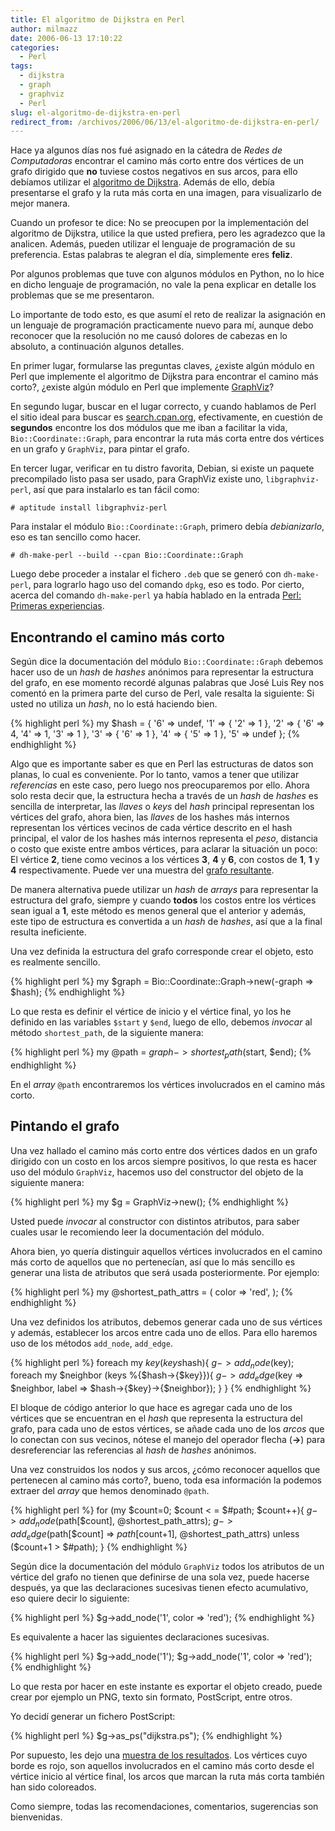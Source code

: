 ```yaml
---
title: El algoritmo de Dijkstra en Perl
author: milmazz
date: 2006-06-13 17:10:22
categories:
  - Perl
tags:
  - dijkstra
  - graph
  - graphviz
  - Perl
slug: el-algoritmo-de-dijkstra-en-perl
redirect_from: /archivos/2006/06/13/el-algoritmo-de-dijkstra-en-perl/
---
```


Hace ya algunos días nos fué asignado en la cátedra de _Redes de Computadoras_ encontrar el camino más corto entre dos vértices de un grafo dirigido que **no** tuviese costos negativos en sus arcos, para ello debíamos utilizar el [algoritmo de Dijkstra](http://en.wikipedia.org/wiki/Dijkstra%27s_algorithm). Además de ello, debía presentarse el grafo y la ruta más corta en una imagen, para visualizarlo de mejor manera.

Cuando un profesor te dice: No se preocupen por la implementación del algoritmo de Dijkstra, utilice la que usted prefiera, pero les agradezco que la analicen. Además, pueden utilizar el lenguaje de programación de su preferencia. Estas palabras te alegran el día, simplemente eres **feliz**.

Por algunos problemas que tuve con algunos módulos en Python, no lo hice en dicho lenguaje de programación, no vale la pena explicar en detalle los problemas que se me presentaron.

Lo importante de todo esto, es que asumí el reto de realizar la asignación en un lenguaje de programación practicamente nuevo para mí, aunque debo reconocer que la resolución no me causó dolores de cabezas en lo absoluto, a continuación algunos detalles.

En primer lugar, formularse las preguntas claves, ¿existe algún módulo en Perl que implemente el algoritmo de Dijkstra para encontrar el camino más corto?, ¿existe algún módulo en Perl que implemente [GraphViz](http://graphviz.org/)?

En segundo lugar, buscar en el lugar correcto, y cuando hablamos de Perl el sitio ideal para buscar es [search.cpan.org](http://search.cpan.org/), efectivamente, en cuestión de **segundos** encontre los dos módulos que me iban a facilitar la vida, `Bio::Coordinate::Graph`, para encontrar la ruta más corta entre dos vértices en un grafo y `GraphViz`, para pintar el grafo.

En tercer lugar, verificar en tu distro favorita, Debian, si existe un paquete precompilado listo pasa ser usado, para GraphViz existe uno, `libgraphviz-perl`, así que para instalarlo es tan fácil como:

    # aptitude install libgraphviz-perl

Para instalar el módulo `Bio::Coordinate::Graph`, primero debía _debianizarlo_, eso es tan sencillo como hacer.

    # dh-make-perl --build --cpan Bio::Coordinate::Graph

Luego debe proceder a instalar el fichero `.deb` que se generó con `dh-make-perl`, para lograrlo hago uso del comando `dpkg`, eso es todo. Por cierto, acerca del comando `dh-make-perl` ya había hablado en la entrada [Perl: Primeras experiencias](/article/2006/05/17/perl-primeras-experiencias/).

## Encontrando el camino más corto

Según dice la documentación del módulo `Bio::Coordinate::Graph` debemos hacer uso de un _hash_ de _hashes_ anónimos para representar la estructura del grafo, en ese momento recordé algunas palabras que José Luis Rey nos comentó en la primera parte del curso de Perl, vale resalta la siguiente: Si usted no utiliza un _hash_, no lo está haciendo bien.

{% highlight perl %}
my $hash = {
		'6' => undef,
		'1' => {
			'2' => 1
			},
		'2' => {
			'6' => 4,
			'4' => 1,
			'3' => 1
			},
		'3' => {
			'6' => 1
			},
		'4' => {
			'5' => 1
			},
		'5' => undef
	};
{% endhighlight %}

Algo que es importante saber es que en Perl las estructuras de datos son planas, lo cual es conveniente. Por lo tanto, vamos a tener que utilizar _referencias_ en este caso, pero luego nos preocuparemos por ello. Ahora solo resta decir que, la estructura hecha a través de un _hash_ de _hashes_ es sencilla de interpretar, las _llaves_ o _keys_ del _hash_ principal representan los vértices del grafo, ahora bien, las _llaves_ de los hashes más internos representan los vértices vecinos de cada vértice descrito en el hash principal, el valor de los hashes más internos representa el _peso_, distancia o costo que existe entre ambos vértices, para aclarar la situación un poco: El vértice **2**, tiene como vecinos a los vértices **3**, **4** y **6**, con costos de **1**, **1** y **4** respectivamente. Puede ver una muestra del [grafo resultante](http://blog.milmazz.com.ve/wp-content/grafo-orig.ps).

De manera alternativa puede utilizar un _hash_ de _arrays_ para representar la estructura del grafo, siempre y cuando **todos** los costos entre los vértices sean igual a **1**, este método es menos general que el anterior y además, este tipo de estructura es convertida a un _hash_ de _hashes_, así que a la final resulta ineficiente.

Una vez definida la estructura del grafo corresponde crear el objeto, esto es realmente sencillo.

{% highlight perl %}
my $graph = Bio::Coordinate::Graph->new(-graph => $hash);
{% endhighlight %}

Lo que resta es definir el vértice de inicio y el vértice final, yo los he definido en las variables `$start` y `$end`, luego de ello, debemos _invocar_ al método `shortest_path`, de la siguiente manera:

{% highlight perl %}
my @path = $graph->shortest_path($start, $end);
{% endhighlight %}

En el _array_ `@path` encontraremos los vértices involucrados en el camino más corto.

## Pintando el grafo

Una vez hallado el camino más corto entre dos vértices dados en un grafo dirigido con un costo en los arcos siempre positivos, lo que resta es hacer uso del módulo `GraphViz`, hacemos uso del constructor del objeto de la siguiente manera:

{% highlight perl %}
my $g = GraphViz->new();
{% endhighlight %}

Usted puede _invocar_ al constructor con distintos atributos, para saber cuales usar le recomiendo leer la documentación del módulo.

Ahora bien, yo quería distinguir aquellos vértices involucrados en el camino más corto de aquellos que no pertenecían, así que lo más sencillo es generar una lista de atributos que será usada posteriormente. Por ejemplo:

{% highlight perl %}
my @shortest_path_attrs = (
				color => 'red',
			);
{% endhighlight %}

Una vez definidos los atributos, debemos generar cada uno de sus vértices y además, establecer los arcos entre cada uno de ellos. Para ello haremos uso de los métodos `add_node`, `add_edge`.

{% highlight perl %}
foreach my $key (keys %$hash){
	$g->add_node($key);
	foreach my $neighbor (keys %{$hash->{$key}}){
		$g->add_edge($key => $neighbor, label => $hash->{$key}->{$neighbor});
	}
}
{% endhighlight %}

El bloque de código anterior lo que hace es agregar cada uno de los vértices que se encuentran en el _hash_ que representa la estructura del grafo, para cada uno de estos vértices, se añade cada uno de los _arcos_ que lo conectan con sus vecinos, nótese el manejo del operador flecha (**->**) para desreferenciar las referencias al _hash_ de _hashes_ anónimos.

Una vez construidos los nodos y sus arcos, ¿cómo reconocer aquellos que pertenecen al camino más corto?, bueno, toda esa información la podemos extraer del _array_ que hemos denominado `@path`.

{% highlight perl %}
for (my $count=0; $count < = $#path; $count++){
	$g->add_node($path[$count], @shortest_path_attrs);
	$g->add_edge($path[$count] => $path[$count+1], @shortest_path_attrs) unless ($count+1 > $#path);
}
{% endhighlight %}

Según dice la documentación del módulo `GraphViz` todos los atributos de un vértice del grafo no tienen que definirse de una sola vez, puede hacerse después, ya que las declaraciones sucesivas tienen efecto acumulativo, eso quiere decir lo siguiente:

{% highlight perl %}
$g->add_node('1', color => 'red');
{% endhighlight %}

Es equivalente a hacer las siguientes declaraciones sucesivas.

{% highlight perl %}
$g->add_node('1');
$g->add_node('1', color => 'red');
{% endhighlight %}

Lo que resta por hacer en este instante es exportar el objeto creado, puede crear por ejemplo un PNG, texto sin formato, PostScript, entre otros.

Yo decidí generar un fichero PostScript:

{% highlight perl %}
$g->as_ps("dijkstra.ps");
{% endhighlight %}

Por supuesto, les dejo una [muestra de los resultados](http://blog.milmazz.com.ve/wp-content/dijkstra.ps). Los vértices cuyo borde es rojo, son aquellos involucrados en el camino más corto desde el vértice inicio al vértice final, los arcos que marcan la ruta más corta también han sido coloreados.

Como siempre, todas las recomendaciones, comentarios, sugerencias son bienvenidas.
